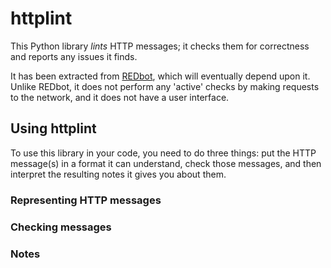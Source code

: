 
# httplint

This Python library _lints_ HTTP messages; it checks them for correctness and reports any issues it finds.

It has been extracted from [REDbot](https://redbot.org/), which will eventually depend upon it. Unlike REDbot, it does not perform any 'active' checks by making requests to the network, and it does not have a user interface.


## Using httplint

To use this library in your code, you need to do three things: put the HTTP message(s) in a format it can understand, check those messages, and then interpret the resulting notes it gives you about them.

### Representing HTTP messages


### Checking messages


### Notes
